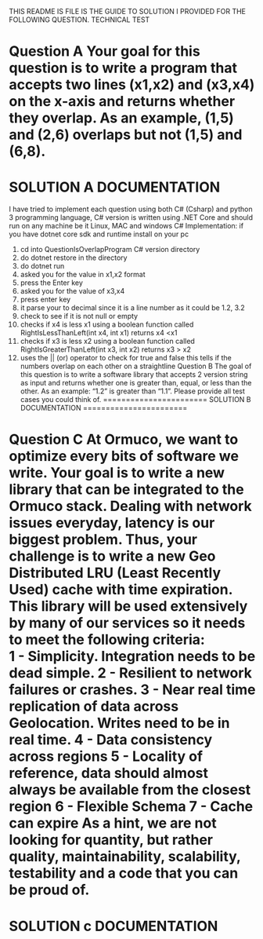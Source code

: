 THIS README IS FILE IS THE GUIDE TO SOLUTION I PROVIDED FOR THE FOLLOWING QUESTION.
TECHNICAL TEST
 
Question A
Your goal for this question is to write a program that accepts two lines (x1,x2) and (x3,x4) on the x-axis and returns whether they overlap. As an example, (1,5) and (2,6) overlaps but not (1,5) and (6,8).
=======================
SOLUTION A DOCUMENTATION
=======================
I have tried to implement each question using both C# (Csharp) and python 3 programming language, C# version is written using .NET Core and should run on any machine be it Linux, MAC and windows
C# Implementation:
if you have dotnet core sdk and runtime install on your pc
1. cd into QuestionIsOverlapProgram C# version directory
2. do dotnet restore in the directory 
3. do dotnet run
4. asked you for the value in x1,x2 format
5. press the Enter key
6. asked you for the value of x3,x4
7. press enter key 
8. it parse your to decimal since it is a line number as it could be 1.2, 3.2
9. check to see if it is not null or empty
10. checks if x4 is less x1 using a boolean function called RightIsLessThanLeft(int x4, int x1) returns x4 <x1
11. checks if x3 is less x2 using a boolean function called RightIsGreaterThanLeft(int x3, int x2) returns x3 > x2
12. uses the || (or) operator to check for true and false this tells if the numbers overlap on each other on a straightline
Question B
The goal of this question is to write a software library that accepts 2 version string as input and returns whether one is greater than, equal, or less than the other. As an example: “1.2” is greater than “1.1”. Please provide all test cases you could think of.
=======================
SOLUTION B DOCUMENTATION
=======================

Question C
At Ormuco, we want to optimize every bits of software we write. Your goal is to write a new library that can be integrated to the Ormuco stack. Dealing with network issues everyday, latency is our biggest problem. Thus, your challenge is to write a new Geo Distributed LRU (Least Recently Used) cache with time expiration. This library will be used extensively by many of our services so it needs to meet the following criteria:  
   1 - Simplicity. Integration needs to be dead simple.
    2 - Resilient to network failures or crashes.
    3 - Near real time replication of data across Geolocation. Writes need to be in real time.
    4 - Data consistency across regions
    5 - Locality of reference, data should almost always be available from the closest region
    6 - Flexible Schema
    7 - Cache can expire 
As a hint, we are not looking for quantity, but rather quality, maintainability, scalability, testability and a code that you can be proud of. 
=======================
SOLUTION c DOCUMENTATION
=======================
